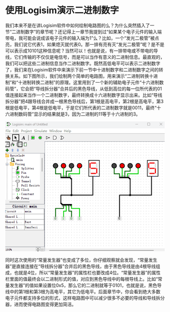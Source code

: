 # 使用Logisim演示二进制数字

我们本来不是在讲Logisim软件中如何绘制电路图的么？为什么突然插入了一节“二进制数字”的章节呢？还记得上一章节我提到过“如果某个电子元件的输入端带电，我可能会说成该电子元件的输入端为1”么？比如，一个“发光二极管”被点亮，我们说它代表1，如果熄灭就代表0。那一排有亮有灭“发光二极管”呢？是不是可以表示成10101这种信息呢？当然可以！也就是说，有一排带电或不带电的导线，它们传输的不仅仅是电信号，而是可以当作有意义的二进制信息。最直观的，我们可以把这些二进制信息当作二进制数字。既然高低电平可以表示二进制数字了，我们来在Logisim软件中来演示下前一节中十进制数字和二进制数字之间的转换关系。如下图所示，我们绘制两个简单的电路图，用来演示“二进制转换十进制”和“十进制转换二进制”的原理。这里用到了一个新的辅助电子元件“十六进制数码管”，它会把“导线拆分器”合并后的黑色导线，从低到高位的每一位所代表的01值连接起来当作一个二进制数字，最终转换成十六进制数字显示出来。比如“导线拆分器”把4跟导线合并成一根黑色导线后，第1根是高电平，第2根是高电平，第3根是低电平，第4根是低电平，于是它们所代表的二进制数字就是0011，最终“十六进制数码管”显示的结果就是3，因为二进制的11等于十六进制的3。

![这里写图片描述](pic/1-6.gif)

同时这次使用的“常量发生器”也变成了多位，你仔细观察就会发现，“常量发生器”是直接连接在“导线拆分器”合并后的黑色导线，由于黑色导线是由4根导线组成，也就是4位，所以“常量发生器”的属性栏也要改成4位。“常量发生器”的属性栏里面的值最终会以二进制形式的值，对应到黑色导线中的每根导线上。比如“常量发生器”的值如果设置位0x5，那么它的二进制就等于0101，也就是说，黑色导线中的第1根和第3根为高电平，其它为低电平。后面章节中，你会看到绝大多数电子元件都支持多位的形式，这样电路图中可以减少很多不必要的导线和导线拆分器，进而使得电路图变得更加简洁。
